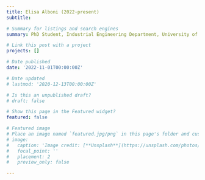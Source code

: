 ```yaml
---
title: Elisa Alboni (2022-present)
subtitle: 

# Summary for listings and search engines
summary: PhD Student, Industrial Engineering Department, University of Trento. Topic "Data-efficient model-based Reinforcement learning exploiting trajectory optimization".

# Link this post with a project
projects: []

# Date published
date: '2022-11-01T00:00:00Z'

# Date updated
# lastmod: '2020-12-13T00:00:00Z'

# Is this an unpublished draft?
# draft: false

# Show this page in the Featured widget?
featured: false

# Featured image
# Place an image named `featured.jpg/png` in this page's folder and customize its options here.
# image:
#   caption: 'Image credit: [**Unsplash**](https://unsplash.com/photos/CpkOjOcXdUY)'
#   focal_point: ''
#   placement: 2
#   preview_only: false

---
```

